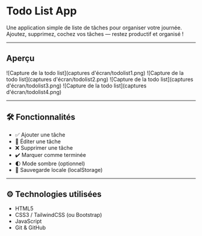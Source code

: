 # Todo List App

Une application simple de liste de tâches pour organiser votre journée.  
Ajoutez, supprimez, cochez vos tâches — restez productif et organisé !

---

## Aperçu

![Capture de la todo list](captures d'écran/todolist1.png)
![Capture de la todo list](captures d'écran/todolist2.png)
![Capture de la todo list](captures d'écran/todolist3.png)
![Capture de la todo list](captures d'écran/todolist4.png)

---

## 🛠️ Fonctionnalités

- ✅ Ajouter une tâche
- 📝 Éditer une tâche
- ❌ Supprimer une tâche
- ✔️ Marquer comme terminée
- 🌓 Mode sombre (optionnel)
- 💾 Sauvegarde locale (localStorage)

---

## ⚙️ Technologies utilisées

- HTML5
- CSS3 / TailwindCSS (ou Bootstrap)
- JavaScript
- Git & GitHub
